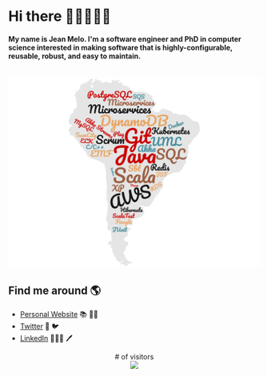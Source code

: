# Hi there 👋🏻🧑🏻‍💻

#### My name is Jean Melo. I'm a software engineer and PhD in computer science interested in making software that is highly-configurable, reusable, robust, and easy to maintain.

<!-- At present, I've been working in a microservices-based platform -->

<br><img src="https://raw.githubusercontent.com/jccmelo/jccmelo/master/img/wordcloud.png" alt="Technologies that Jean has hands-on experience">

## Find me around 🌎

- [Personal Website](https://jccmelo.com) 📚 ✍🏻
- [Twitter](https://twitter.com/jccmelo) 📃 🐦
- [LinkedIn](https://www.linkedin.com/in/jccmelo) 👨🏻‍🎓 🖊️

<p align="center"> 
  # of visitors<br>
  <img src="https://profile-counter.glitch.me/jccmelo/count.svg" />
</p>

<!--
**jccmelo/jccmelo** is a ✨ _special_ ✨ repository because its `README.md` (this file) appears on your GitHub profile.

Here are some ideas to get you started:

- 🔭 I’m currently working on ...
- 🌱 I’m currently learning ...
- 👯 I’m looking to collaborate on ...
- 🤔 I’m looking for help with ...
- 💬 Ask me about ...
- 📫 How to reach me: ...
- 😄 Pronouns: ...
- ⚡ Fun fact: ...
-->
